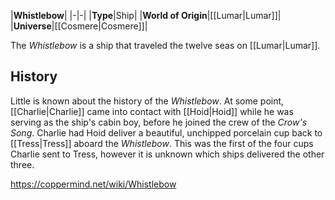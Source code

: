 

|**Whistlebow**|
|-|-|
|**Type**|Ship|
|**World of Origin**|[[Lumar\|Lumar]]|
|**Universe**|[[Cosmere\|Cosmere]]|

The *Whistlebow* is a ship that traveled the twelve seas on [[Lumar\|Lumar]].

## History
Little is known about the history of the *Whistlebow*. At some point, [[Charlie\|Charlie]] came into contact with [[Hoid\|Hoid]] while he was serving as the ship's cabin boy, before he joined the crew of the *Crow's Song*. Charlie had Hoid deliver a beautiful, unchipped porcelain cup back to [[Tress\|Tress]] aboard the *Whistlebow*. This was the first of the four cups Charlie sent to Tress, however it is unknown which ships delivered the other three.



https://coppermind.net/wiki/Whistlebow
